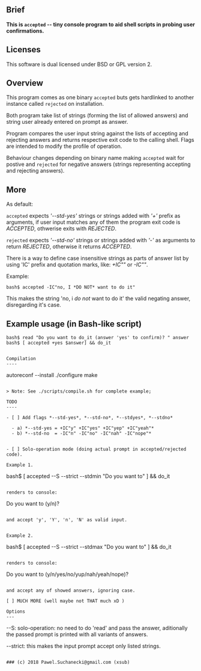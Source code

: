 

Brief
---
**This is `accepted` -- tiny console program to aid shell scripts in probing user confirmations.**


Licenses
---
This software is dual licensed under BSD or GPL version 2.


Overview
---
This program comes as one binary `accepted` buts gets hardlinked to another instance called `rejected` on installation.

Both program take list of strings (forming the list of allowed answers) and string user already entered on prompt as answer.

Program compares the user input string against the lists of accepting and rejecting answers and returns respective exit code to the calling shell. Flags are intended to modify the profile of operation.

Behaviour changes depending on binary name making `accepted` wait for postive and `rejected` for negative answers (strings representing accepting and rejecting answers).


More
----
As default:

`accepted` expects *'--std-yes'* strings or strings added with *'+'* prefix as arguments, if user input matches any of them the program exit code is *ACCEPTED*, othwerise exits with *REJECTED*. 

`rejected` expects *'--std-no'* strings or strings added with *'-'* as arguments to return *REJECTED*, otherwise it returns *ACCEPTED*. 

There is a way to define case insensitive strings as parts of answer list by using 'IC' prefix and quotation marks, like: *+IC"<string>"* or *-IC"<string>"*.

Example:

```
bash$ accepted -IC"no, I *DO NOT* want to do it"   
```

This makes the string 'no, i *do not* want to do it' the valid negating answer, disregarding it's case.


Example usage (in Bash-like script)
----

```
bash$ read "Do you want to do_it (answer 'yes' to confirm)? " answer
bash$ [ accepted +yes $answer] && do_it


Compilation
----

```
autoreconf --install
./configure
make
```

> Note: See ./scripts/compile.sh for complete example; 

TODO
----

- [ ] Add flags *--std-yes*, *--std-no*, *--stdyes*, *--stdno*

  - a) *--std-yes = +IC"y" +IC"yes" +IC"yep" +IC"yeah"* 
  - b) *--std-no  = -IC"n" -IC"no" -IC"nah" -IC"nope"*
 

- [ ] Solo-operation mode (doing actual prompt in accepted/rejected code).

Example 1.
```
bash$ [ accepted --S --strict --stdmin "Do you want to" ] && do_it
```

renders to console: 

```
Do you want to (y/n)? 
```

and accept 'y', 'Y', 'n', 'N' as valid input.


Example 2.

```	
bash$ [ accepted --S --strict --stdmax "Do you want to" ] && do_it
```

renders to console: 

```
Do you want to (y/n/yes/no/yup/nah/yeah/nope)?
``` 

and accept any of showed answers, ignoring case.

[ ] MUCH MORE (well maybe not THAT much xD )

Options
---

```
--S: 		solo-operation: no need to do 'read' and pass the answer, aditionally the passed prompt is printed with all variants of answers.

--strict:	this makes the input prompt accept only listed strings.
```

### (c) 2018 Pawel.Suchanecki@gmail.com (xsub)

